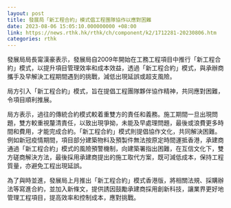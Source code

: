 ```yaml
---
layout: post
title: 發展局「新工程合約」模式倡工程團隊協作以應對困難
date: 2023-08-06 15:05:10.000000000 +08:00
link: https://news.rthk.hk/rthk/ch/component/k2/1712281-20230806.htm
categories: rthk
---
```


發展局局長甯漢豪表示，發展局自2009年開始在工務工程項目中推行「新工程合約」模式，以提升項目管理效率和成本效益，透過「新工程合約」模式，與承辦商攜手及早解決工程期間遇到的挑戰，減低出現延誤或超支風險。

局方引入「新工程合約」模式，旨在提倡工程團隊夥伴協作精神，共同應對困難，令項目順利推展。

局方表示，過往的傳統合約模式較着重雙方的責任和義務。施工期間一旦出現問題，雙方較重視釐清責任，以致出現爭拗，未能及早處理問題，最後或浪費更多時間和費用，才能完成合約。「新工程合約」模式則提倡協作文化，共同解決困難。例如新冠疫情期間，項目部分建築物料及預製件無法按原定時間運抵香港，承建商通過「新工程合約」模式的風險預警機制，向建築署指出困難，在互信文化下，雙方磋商解決方法，最後採用承建商提出的施工取代方案，既可減低成本，保持工程質量，亦避免工程出現延誤。

為了與時並進，發展局上月推出「新工程合約」模式香港版，將相關法規、採購辦法等寫進合約，並加入新條文，提供誘因鼓勵承建商採用創新科技，讓業界更好地管理工程項目，提高效率和控制成本，應對挑戰。
